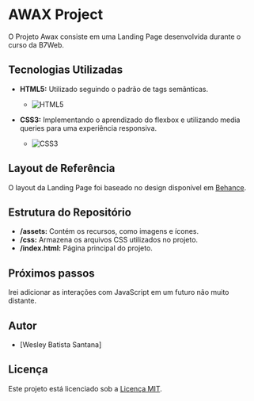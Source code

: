 # AWAX Project

O Projeto Awax consiste em uma Landing Page desenvolvida durante o curso da B7Web.

## Tecnologias Utilizadas

- **HTML5:** Utilizado seguindo o padrão de tags semânticas.
  - ![HTML5](https://img.shields.io/badge/HTML5-E34F26?style=for-the-badge&logo=html5&logoColor=white)

- **CSS3:** Implementando o aprendizado do flexbox e utilizando media queries para uma experiência responsiva.
  - ![CSS3](https://img.shields.io/badge/CSS3-1572B6?style=for-the-badge&logo=css3&logoColor=white)

## Layout de Referência

O layout da Landing Page foi baseado no design disponível em [Behance](https://www.behance.net/gallery/149971031/Awax?tracking_source=search_projects|awax+design&l=0).

## Estrutura do Repositório

- **/assets:** Contém os recursos, como imagens e ícones.
- **/css:** Armazena os arquivos CSS utilizados no projeto.
- **/index.html:** Página principal do projeto.

## Próximos passos

Irei adicionar as interações com JavaScript em um futuro não muito distante.


## Autor

- [Wesley Batista Santana]

## Licença

Este projeto está licenciado sob a [Licença MIT](LICENSE).
